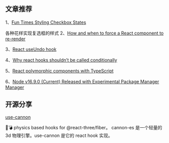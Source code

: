 ## 文章推荐

1、[Fun Times Styling Checkbox States](https://css-tricks.com/fun-times-styling-checkbox-states/)

各种花样实现复选框的样式
2、[How and when to force a React component to re-render](https://blog.logrocket.com/how-when-to-force-react-component-re-render/)

3、[React useUndo hook](https://dev.to/mishrabhavesh/react-useundo-hook-4h34)

4、[Why react hooks shouldn’t be called conditionally](https://medium.com/@sachindraragul/why-react-hooks-shouldnt-be-called-conditionally-41a1d898534a)

5、[React polymorphic components with TypeScript](https://itnext.io/react-polymorphic-components-with-typescript-f7ce72ea7af2)

6、[Node v16.9.0 (Current) Released with Experimental Package Manager Manager ](https://nodejs.org/en/blog/release/v16.9.0/)

## 开源分享

[use-cannon](https://github.com/pmndrs/use-cannon)

👋💣 physics based hooks for @react-three/fiber。
cannon-es 是一个轻量的3d 物理引擎。use-cannon 是它的 react hook 实现。
